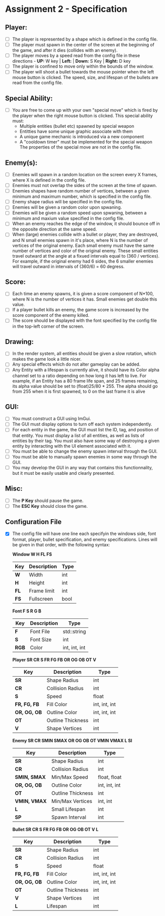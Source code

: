 # Assignment 2 - Specification

## Player:
- [ ] The player is represented by a shape which is defined in the config file.
- [ ] The player must spawn in the center of the screen at the beginning of the game, and after it dies (collides with an enemy).
- [ ] The player moves by a speed read from the config file in these directions - **UP:** W key | **Left:** | **Down:** S Key | **Right:** D key
- [ ] The player is confined to move only within the bounds of the window.
- [ ] The player will shoot a bullet towards the mouse pointer when the left mouse button is clicked. The speed, size, and lifespan of the bullets are read from the config file.

## Special Ability:
- [ ] You are free to come up with your own "special move" which is fired by the player when the right mouse button is clicked. This special ability must:
     - Multiple entities (bullet etc) spawned by special weapon
     - Entitties have some unique graphic associate with them
     - A unique game mechanic is introduced via a new component
     - A "cooldown timer" must be implemented for the special weapon
   The properties of the special move are not in the config file.

## Enemy(s):
- [ ] Enemies will spawn in a random location on the screen every X frames, where X is defined in the config file.
- [ ] Enemies must not overlap the sides of the screen at the time of spawn.
- [ ] Enemies shapes have random number of vertices, between a given minimum and maximum number, which is specified in the config file.
- [ ] Enemy shape radius will be specified in the config file.
- [ ] Enemies will be given a random color upon spwaning.
- [ ] Enemies will be given a random speed upon spwaning, between a minimum and maxium value specified in the config file.
- [ ] When an enemy reaches the edge of the window, it should bounce off in the opposite direction at the same speed.
- [ ] When (large) enemies collide with a bullet or player, they are destroyed, and N small enemies spawn in it's place, where N is the number of vertices of the original enemy.
     Each small enemy must have the same number of vertices and color of the original enemy. These small entities travel outward at the angle at a fixued intervals equal to 
     (360 / vertices). For example, if the original enemy had 6 sides, the 6 smaller enemies will travel outward in intervals of (360/6) = 60 degress.

## Score:
- [ ] Each time an enemy spawns, it is given a score component of N*100, where N is the number of vertices it has. Small enemies get double this value.
- [ ] If a player bullet kills an enemy, the game score is increased by the score component of the enemy killed.
- [ ] The score should be displayed with the font specified by the config file in the top-left corner of the screen.

## Drawing:
- [ ] In the render system, all entities should be given a slow rotation, which makes the game look a little nicer.
- [ ] Any special effects which do not alter gameplay can be added.
- [ ] Any Entity with a lifespan is currently alive, it should have its Color alpha channel set to a ratio depending on how long it has left to live.
     For example, if an Entity has a 80 frame life span, and 25 frames remaining, its alpha value should be set to (float)25/80 * 255. The alpha should go from 255 when it is first
     spawned, to 0 on the last frame it is alive

## GUI:
- [ ] You must construct a GUI using ImGui.
- [ ] The GUI must display options to turn off each system independently.
- [ ] For each entity in the game, the GUI must list the ID, tag, and position of that entity. You must display a list of all entities, as well as lists of entities by their tag.
     You must also have some way of destroying a given entity by interacting with the UI element associated with it.
- [ ] You must be able to change the enemy spawn interval through the GUI.
- [ ] You must be able to manually spawn enemies in some way through the GUI.
- [ ] You may develop the GUI in any way that contains this functionnality, but it must be easily usable and clearly presented.

## Misc:
- [ ] The **P Key** should pause the game.
- [ ] The **ESC Key** should close the game.

## Configuration File
- [x] The config file will have one line each specifyin the windows side, font format, player, bullet specification, and enemy specifications.
     Lines will be given in that order, with the following syntax:

    **Window W H FL FS**

    | Key | Description | Type |
    | --- | ----------- | ---- |
    | **W** | Width | int |
    | **H** | Height| int |
    | **FL** | Frame limit | int |
    | **FS** | Fullscreen | bool |

    **Font F S R G B**

    | Key | Description | Type |
    | --- | ----------- | ---- |
    | **F** | Font File | std::string |
    | **S** | Font Size | int |
    | **RGB** | Color | int, int, int |

    **Player SR CR S FR FG FB OR OG OB OT V**

    | Key | Description | Type |
    | --- | ----------- | ---- |
    | **SR** | Shape Radius | int |
    | **CR** | Collision Radius | int |
    | **S** | Speed | float |
    | **FR, FG, FB** | Fill Color | int, int, int |
    | **OR, OG, OB** | Outline Color | int, int, int |
    | **OT** | Outline Thickness | int |
    | **V** | Shape Vertices | int |

    **Enemy SR CR SMIN SMAX OR OG OB OT VMIN VMAX L SI**

    | Key | Description | Type |
    | --- | ----------- | ---- |
    | **SR** | Shape Radius | int |
    | **CR** | Collision Radius | int |
    | **SMIN, SMAX** | Min/Max Speed | float, float |
    | **OR, OG, OB** | Outline Color | int, int, int |
    | **OT** | Outline Thickness | int |
    | **VMIN, VMAX** | Min/Max Vertices | int, int |
    | **L** | Small Lifespan | int |
    | **SP** | Spawn Interval | int |

    **Bullet SR CR S FR FG FB OR OG OB OT V L**

    | Key | Description | Type |
    | --- | ----------- | ---- |
    | **SR** | Shape Radius | int |
    | **CR** | Collision Radius | int |
    | **S** | Speed | float |
    | **FR, FG, FB** | Fill Color | int, int, int |
    | **OR, OG, OB** | Outline Color | int, int, int |
    | **OT** | Outline Thickness | int |
    | **V** | Shape Vertices | int |
    | **L** | Lifespan | int |



